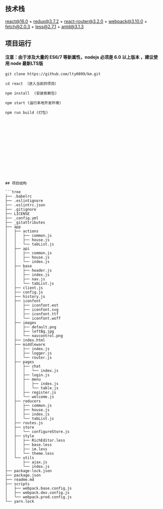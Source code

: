 

## 技术栈

react@16.0 + redux@3.7.2 + react-router@3.2.0 + webpack@3.10.0 + fetch@2.0.3 + less@2.7.1 + antd@3.1.3



## 项目运行

#### 注意：由于涉及大量的 ES6/7 等新属性，nodejs 必须是 6.0 以上版本 ，建议使用 node 最新LTS版

```
git clone https://github.com/lty0099/km.git  

cd react （进入当前的项目）

npm install  (安装依赖包)

npm start (运行本地开发环境)

npm run build (打包)















## 项目结构

```tree
├── .babelrc
├── .eslintignore
├── .eslintrc.json
├── .gitignore
├── LICENSE
├── _config.yml
├── _gitattributes
├── app
│   ├── actions
│   │   ├── common.js
│   │   ├── house.js
│   │   └── tabList.js
│   ├── api
│   │   ├── common.js
│   │   ├── house.js
│   │   └── index.js
│   ├── base
│   │   ├── header.js
│   │   ├── index.js
│   │   ├── nav.js
│   │   └── tabList.js
│   ├── client.js
│   ├── config.js
│   ├── history.js
│   ├── iconfont
│   │   ├── iconfont.eot
│   │   ├── iconfont.svg
│   │   ├── iconfont.ttf
│   │   └── iconfont.woff
│   ├── images
│   │   ├── default.png
│   │   ├── leftBg.jpg
│   │   └── navcontrol.png
│   ├── index.html
│   ├── middleware
│   │   ├── index.js
│   │   ├── logger.js
│   │   └── router.js
│   ├── pages
│   │   ├── chat
│   │   │   └── index.js
│   │   ├── login.js
│   │   ├── menu
│   │   │   ├── index.js
│   │   │   └── table.js
│   │   ├── register.js
│   │   └── welcome.js
│   ├── reducers
│   │   ├── common.js
│   │   ├── house.js
│   │   ├── index.js
│   │   └── tabList.js
│   ├── routes.js
│   ├── store
│   │   └── configureStore.js
│   ├── style
│   │   ├── RichEditor.less
│   │   ├── base.less
│   │   ├── im.less
│   │   └── theme.less
│   └── utils
│       ├── ajax.js
│       └── index.js
├── package-lock.json
├── package.json
├── readme.md
├── scripts
│   ├── webpack.base.config.js
│   ├── webpack.dev.config.js
│   └── webpack.prod.config.js
└── yarn.lock


